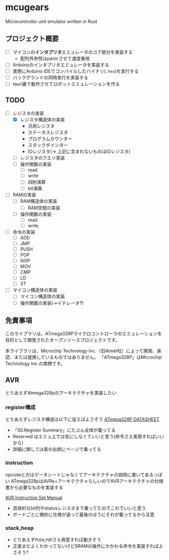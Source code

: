 # mcugears

Microcontroller unit emulator written in Rust

## プロジェクト概要

- [ ] マイコンの**インタプリタ**エミュレータのコア部分を実装する
  - 配列外参照はpanicさせて速度重視
- [ ] Arduinoのインタプリタエミュレータを実装する
- [ ] 実際にArduino IDEでコンパイルしたバイナリ(`.hex`)を実行する
- [ ] バックグランドの同時実行を実装する
- [ ] tauri裏で動作させてロボットエミュレーションを作る

## TODO

- [ ] レジスタの実装
  - [x] レジスタ構造体の実装
    - 汎用レジスタ
    - ステータスレジスタ
    - プログラムカウンター
    - スタックポインター
    - IOレジスタ(→ 上記に含まれないものはIOレジスタ)
  - [ ] レジスタのクエリ実装
  - [ ] 操作関数の実装
    - [ ] read
    - [ ] write
    - [ ] 四則演算
    - [ ] bit演算
- [ ] RAMの実装
  - [ ] RAM構造体の実装
    - [ ] RAM空間の実装
  - [ ] 操作関数の実装
    - [ ] read
    - [ ] write
- [ ] 命令の実装
  - [ ] ADD
  - [ ] JMP
  - [ ] PUSH
  - [ ] POP
  - [ ] NOP
  - [ ] MOV
  - [ ] CMP
  - [ ] LD
  - [ ] ST
- [ ] マイコン構造体の実装
  - [ ] マイコン構造体の実装
  - [ ] 操作関数の実装(→イテレータ?)

## 免責事項

このライブラリは、ATmega328Pマイクロコントローラのエミュレーションを目的として開発されたオープンソースプロジェクトです。

本ライブラリは、Microchip Technology Inc.（旧Atmel社）によって開発、承認、または提携しているものではありません。
「ATmega328P」はMicrochip Technology Inc.の商標です。

## AVR

とりあえずAtmega328pのアーキテクチャを実装したい

### register構成

とりあえずレジスタ構成は以下に従えばよさそう
[ATmega328P DATASHEET](https://ww1.microchip.com/downloads/en/DeviceDoc/Atmel-7810-Automotive-Microcontrollers-ATmega328P_Datasheet.pdf)

- 「30.Register Summary」にたぶん全体が載ってる
- Reserved はエミュ上では気にしなくていいと思う(命令さえ実現すればいいから)
- 詳細に関しては表の右側にページで乗ってる

### instruction

opcodeとかはデータシートじゃなくてアーキテクチャの説明に書いてあるっぽい
ATmega328pはAVRe+アーキテクチャらしいのでAVRアーキテクチャの仕様書から必要なものを実装する

[AVR Instruction Set Manual](https://ww1.microchip.com/downloads/aemDocuments/documents/MCU08/ProductDocuments/ReferenceManuals/AVR-InstructionSet-Manual-DS40002198.pdf)

- 具体的なbit列やstatusレジスタまで乗ってたのでこれでいいと思う
- ボードごとに微妙に仕様が違って最後のほうにそれが載ってるから注意

### stack,heap

- とりあえず`PUSH`,`POP`さえ用意すれば動きそう
- 正直まだよくわかってないけどSRAMの操作にかかわる命令を実装すればよさそう?
